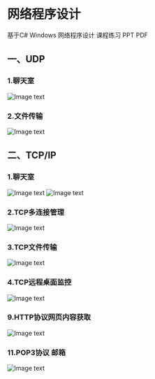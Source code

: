 # 网络程序设计
基于C# Windows 网络程序设计 课程练习 PPT PDF 

## 一、UDP<br>
### 1.聊天室
![Image text](https://github.com/122537067/WindowNetwork/blob/master/Windows%E7%BD%91%E7%BB%9C%E8%AE%BE%E8%AE%A1/1.%E8%81%8A%E5%A4%A9%E5%AE%A4/example.png)
### 2.文件传输
![Image text](https://github.com/122537067/WindowNetwork/blob/master/Windows%E7%BD%91%E7%BB%9C%E8%AE%BE%E8%AE%A1/2.UDP%E6%96%87%E4%BB%B6%E4%BC%A0%E8%BE%93/2.png)

## 二、TCP/IP
### 1.聊天室
![Image text](https://github.com/122537067/WindowNetwork/blob/master/Windows%E7%BD%91%E7%BB%9C%E8%AE%BE%E8%AE%A1/3.TCP%E8%81%8A%E5%A4%A9%E5%AE%A4/1.jpg)
![Image text](https://github.com/122537067/WindowNetwork/blob/master/Windows%E7%BD%91%E7%BB%9C%E8%AE%BE%E8%AE%A1/3.TCP%E8%81%8A%E5%A4%A9%E5%AE%A4/2.jpg
)
<br>
### 2.TCP多连接管理
![Image text](https://github.com/122537067/WindowNetwork/blob/master/Windows%E7%BD%91%E7%BB%9C%E8%AE%BE%E8%AE%A1/4.TCP%E5%A4%9A%E8%BF%9E%E6%8E%A5%E7%AE%A1%E7%90%86/1.PNG)

### 3.TCP文件传输
![Image text](https://github.com/122537067/WindowNetwork/blob/master/Windows%E7%BD%91%E7%BB%9C%E8%AE%BE%E8%AE%A1/5.TCP%E6%96%87%E4%BB%B6%E4%BC%A0%E8%BE%93/transfer.png)

### 4.TCP远程桌面监控
![Image text](https://github.com/122537067/WindowNetwork/blob/master/Windows%E7%BD%91%E7%BB%9C%E8%AE%BE%E8%AE%A1/6.TCP%E8%BF%9C%E7%A8%8B%E6%A1%8C%E9%9D%A2/%E6%8D%95%E8%8E%B7TCP%E8%BF%9C%E7%A8%8B%E8%BF%9E%E6%8E%A5.PNG)

### 9.HTTP协议网页内容获取
![Image text](https://github.com/122537067/WindowNetwork/blob/master/Windows%E7%BD%91%E7%BB%9C%E8%AE%BE%E8%AE%A1/9.HTTP%E5%8D%8F%E8%AE%AE%E5%BA%94%E7%94%A8%E7%BD%91%E9%A1%B5%E8%8E%B7%E5%8F%96/09.png)

### 11.POP3协议 邮箱
![Image text](https://github.com/122537067/WindowNetwork/blob/master/Windows%E7%BD%91%E7%BB%9C%E8%AE%BE%E8%AE%A1/11.POP3/POP3.png)
